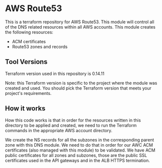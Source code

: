 # AWS Route53

This is a terraform repository for AWS Route53. This module will control all of the DNS related resources within all AWS accounts. This module creates the following resources:

- ACM certificates
- Route53 zones and records

## Tool Versions ##
Terraform version used in this repository is 0.14.11

Note: this Terraform version is specific to the project where the module was created and used.
You should pick the Terraform version that meets your project's requirements. 

## How it works ##
How this code works is that in order for the resources written in this directory to be applied and created, we need to run the Terraform commands in the appropriate AWS account directory.

We create the NS records for all the subzones in the corresponding parent zone with this DNS module. We need to do that in order for our AWC ACM certificates (also managed with this module) to be validated.
We have ACM public certificates for all zones and subzones, those are the public SSL certificates used in the API gateways and in the ALB HTTPS termination.